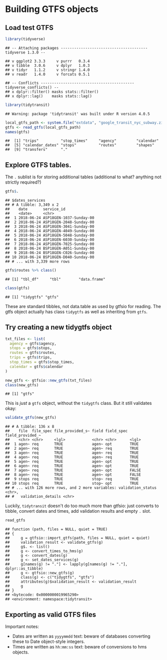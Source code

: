 Building GTFS objects
================

## Load test GTFS

``` r
library(tidyverse)
```

    ## -- Attaching packages --------------------------------------- tidyverse 1.3.0 --

    ## v ggplot2 3.3.3     v purrr   0.3.4
    ## v tibble  3.0.6     v dplyr   1.0.3
    ## v tidyr   1.1.2     v stringr 1.4.0
    ## v readr   1.4.0     v forcats 0.5.1

    ## -- Conflicts ------------------------------------------ tidyverse_conflicts() --
    ## x dplyr::filter() masks stats::filter()
    ## x dplyr::lag()    masks stats::lag()

``` r
library(tidytransit)
```

    ## Warning: package 'tidytransit' was built under R version 4.0.5

``` r
local_gtfs_path <- system.file("extdata", "google_transit_nyc_subway.zip", package = "tidytransit")
gtfs <- read_gtfs(local_gtfs_path)
names(gtfs)
```

    ##  [1] "trips"          "stop_times"     "agency"         "calendar"      
    ##  [5] "calendar_dates" "stops"          "routes"         "shapes"        
    ##  [9] "transfers"      "."

## Explore GTFS tables.

The `.` sublist is for storing additional tables (additional to what? anything not strictly required?)

``` r
gtfs$.
```

    ## $dates_services
    ## # A tibble: 3,349 x 2
    ##    date       service_id             
    ##    <date>     <chr>                  
    ##  1 2018-06-24 ASP18GEN-1037-Sunday-00
    ##  2 2018-06-24 ASP18GEN-2048-Sunday-00
    ##  3 2018-06-24 ASP18GEN-3041-Sunday-00
    ##  4 2018-06-24 ASP18GEN-4049-Sunday-00
    ##  5 2018-06-24 ASP18GEN-5048-Sunday-00
    ##  6 2018-06-24 ASP18GEN-6030-Sunday-00
    ##  7 2018-06-24 ASP18GEN-7025-Sunday-00
    ##  8 2018-06-24 BSP18GEN-A051-Sunday-00
    ##  9 2018-06-24 BSP18GEN-C026-Sunday-00
    ## 10 2018-06-24 BSP18GEN-D040-Sunday-00
    ## # ... with 3,339 more rows

``` r
gtfs$routes %>% class()
```

    ## [1] "tbl_df"     "tbl"        "data.frame"

``` r
class(gtfs)
```

    ## [1] "tidygtfs" "gtfs"

These are standard tibbles, not data.table as used by gtfsio for reading. The gtfs object actually has class `tidygtfs` as well as inheriting from `gtfs`.

## Try creating a new tidygtfs object

``` r
txt_files <- list(
  agency = gtfs$agency,
  stops = gtfs$stops,
  routes = gtfs$routes,
  trips = gtfs$trips,
  stop_times = gtfs$stop_times,
  calendar = gtfs$calendar
)

new_gtfs <- gtfsio::new_gtfs(txt_files)
class(new_gtfs)
```

    ## [1] "gtfs"

This is *just* a `gtfs` object, without the `tidygtfs` class. But it still validates okay:

``` r
validate_gtfs(new_gtfs)
```

    ## # A tibble: 136 x 8
    ##    file  file_spec file_provided_s~ field field_spec field_provided_~
    ##    <chr> <chr>     <lgl>            <chr> <chr>      <lgl>           
    ##  1 agen~ req       TRUE             agen~ opt        TRUE            
    ##  2 agen~ req       TRUE             agen~ req        TRUE            
    ##  3 agen~ req       TRUE             agen~ req        TRUE            
    ##  4 agen~ req       TRUE             agen~ req        TRUE            
    ##  5 agen~ req       TRUE             agen~ opt        TRUE            
    ##  6 agen~ req       TRUE             agen~ opt        TRUE            
    ##  7 agen~ req       TRUE             agen~ opt        FALSE           
    ##  8 agen~ req       TRUE             agen~ opt        FALSE           
    ##  9 stops req       TRUE             stop~ req        TRUE            
    ## 10 stops req       TRUE             stop~ opt        TRUE            
    ## # ... with 126 more rows, and 2 more variables: validation_status <chr>,
    ## #   validation_details <chr>

Luckily, `tidytransit` doesn't do too much more than gtfsio: just converts to tibble, convert dates and times, add validation results and empty `.` slot.

``` r
read_gtfs
```

    ## function (path, files = NULL, quiet = TRUE) 
    ## {
    ##     g = gtfsio::import_gtfs(path, files = NULL, quiet = quiet)
    ##     validation_result <- validate_gtfs(g)
    ##     g$. <- list()
    ##     g <- convert_times_to_hms(g)
    ##     g <- convert_dates(g)
    ##     g <- set_dates_services(g)
    ##     g[names(g) != "."] <- lapply(g[names(g) != "."], dplyr::as_tibble)
    ##     g <- gtfsio::new_gtfs(g)
    ##     class(g) <- c("tidygtfs", "gtfs")
    ##     attributes(g)$validation_result <- validation_result
    ##     g
    ## }
    ## <bytecode: 0x0000000019965290>
    ## <environment: namespace:tidytransit>

## Exporting as valid GTFS files

Important notes:

-   Dates are written as `yyyymmdd` text: beware of databases converting these to Date object-style integers.
-   Times are written as `hh:mm:ss` text: beware of conversions to hms objects.
